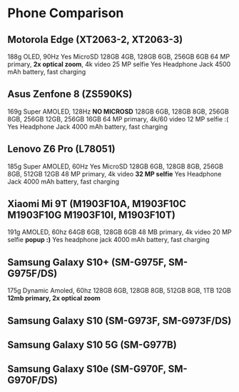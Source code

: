 # Phone Comparison

## Motorola Edge (XT2063-2, XT2063-3)
188g
OLED, 90Hz
Yes MicroSD
128GB 4GB, 128GB 6GB, 256GB 6GB
64 MP primary, **2x optical zoom**, 4k video
25 MP selfie
Yes Headphone Jack
4500 mAh battery, fast charging

## Asus Zenfone 8 (ZS590KS)
169g
Super AMOLED, 128Hz
**NO MICROSD**
128GB 6GB, 128GB 8GB, 256GB 8GB, 256GB 12GB, 256GB 16GB
64 MP primary, 4k/60 video
12 MP selfie :(
Yes Headphone Jack
4000 mAh battery, fast charging

## Lenovo Z6 Pro (L78051)
185g
Super AMOLED, 60Hz
Yes MicroSD
128GB 6GB, 128GB 8GB, 256GB 8GB, 512GB 12GB
48 MP primary, 4k video
**32 MP selfie**
Yes Headphone Jack
4000 mAh battery, fast charging

## Xiaomi Mi 9T (M1903F10A, M1903F10C M1903F10G M1903F10I, M1903F10T)
191g
AMOLED, 60hz
64GB 6GB, 128GB 6GB
48 MB primary, 4k video
20 MP selfie **popup :)**
Yes headphone jack
4000 mAh battery, fast charging

## Samsung Galaxy S10+ (SM-G975F, SM-G975F/DS)
175g
Dynamic Amoled, 60hz
128GB 6GB, 128GB 8GB, 512GB 8GB, 1TB 12GB
**12mb primary, 2x optical zoom**


## Samsung Galaxy S10 (SM-G973F, SM-G973F/DS)

## Samsung Galaxy S10 5G (SM-G977B)

## Samsung Galaxy S10e (SM-G970F, SM-G970F/DS)